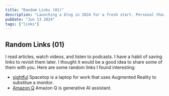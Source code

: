 ```yaml
---
title: "Random Links (01)"
description: "Launching a blog in 2024 for a fresh start. Personal thoughts, project commitments, and a shot at helping someone."
pubDate: "Jun 13 2024"
tags: ["links"]
---
```

## Random Links (01)

I read articles, watch videos, and listen to podcasts. I have a habit of saving links to revisit them later. I thought it would be a good idea to share some of them with you. Here are some random links I found interesting:


- [sightful](https://www.sightful.com/) Spacetop is a laptop for work that uses Augmented Reality to substitue a monitor.
- [Amazon Q](https://aws.amazon.com/q/) Amazon Q is generative AI assistant.
